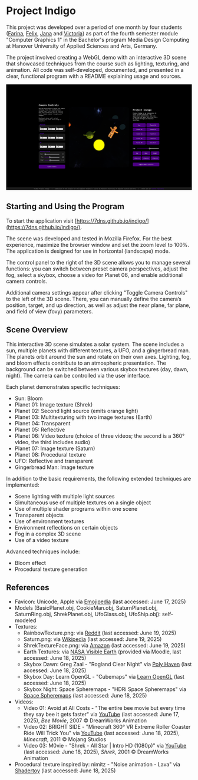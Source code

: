 # Project Indigo
This project was developed over a period of one month by four students ([Farina](https://github.com/frinnana), [Felix](https://github.com/7dns), [Jana](https://github.com/janawut) and [Victoria](https://github.com/Victoria-We)) as part of the fourth semester module "Computer Graphics 1" in the Bachelor's program Media Design Computing at Hanover University of Applied Sciences and Arts, Germany.

The project involved creating a WebGL demo with an interactive 3D scene that showcased techniques from the course such as lighting, texturing, and animation. All code was self-developed, documented, and presented in a clear, functional program with a README explaining usage and sources.

![image](screenshots/projectIndigoScreenshot.png)

## Starting and Using the Program
To start the application visit [https://7dns.github.io/indigo/](https://7dns.github.io/indigo/).

The scene was developed and tested in Mozilla Firefox. For the best experience, maximize the browser window and set the zoom level to 100%. The application is designed for use in horizontal (landscape) mode.

The control panel to the right of the 3D scene allows you to manage several functions: you can switch between preset camera perspectives, adjust the fog, select a skybox, choose a video for Planet 06, and enable additional camera controls.

Additional camera settings appear after clicking "Toggle Camera Controls" to the left of the 3D scene. There, you can manually define the camera’s position, target, and up direction, as well as adjust the near plane, far plane, and field of view (fovy) parameters.

## Scene Overview
This interactive 3D scene simulates a solar system. The scene includes a sun, multiple planets with different textures, a UFO, and a gingerbread man. The planets orbit around the sun and rotate on their own axes. Lighting, fog, and bloom effects contribute to an atmospheric presentation. The background can be switched between various skybox textures (day, dawn, night). The camera can be controlled via the user interface.

Each planet demonstrates specific techniques:
- Sun: Bloom
- Planet 01: Image texture (Shrek)
- Planet 02: Second light source (emits orange light)
- Planet 03: Multitexturing with two image textures (Earth)
- Planet 04: Transparent
- Planet 05: Reflective
- Planet 06: Video texture (choice of three videos; the second is a 360° video, the third includes audio)
- Planet 07: Image texture (Saturn)
- Planet 08: Procedural texture
- UFO: Reflective and transparent
- Gingerbread Man: Image texture

In addition to the basic requirements, the following extended techniques are implemented:
- Scene lighting with multiple light sources
- Simultaneous use of multiple textures on a single object
- Use of multiple shader programs within one scene
- Transparent objects
- Use of environment textures
- Environment reflections on certain objects
- Fog in a complex 3D scene
- Use of a video texture

Advanced techniques include:
- Bloom effect
- Procedural texture generation

## References
- Favicon: Unicode, Apple via [Emojipedia](https://emojipedia.org/apple/ios-18.4/ringed-planet) (last accessed: June 17, 2025)
- Models (BasicPlanet.obj, CookieMan.obj, SaturnPlanet.obj, SaturnRing.obj, ShrekPlanet.obj, UfoGlass.obj, UfoShip.obj): self-modeled
- Textures:
  - RainbowTexture.png: via [Reddit](https://preview.redd.it/was-bored-so-i-made-a-road-texture-concept-for-wii-rainbow-v0-jx2xoqanszsb1.png?width=1024&format=png&auto=webp&s=41f738855f7b62ad4b01c236ac8a8ec3e21d7a5b) (last accessed: June 19, 2025)
  - Saturn.png: via [Wikipedia](https://upload.wikimedia.org/wikipedia/commons/1/1e/Solarsystemscope_texture_8k_saturn.jpg) (last accessed: June 19, 2025)
  - ShrekTextureFace.png: via [Amazon](https://m.media-amazon.com/images/I/51wmBVio3tL.jpg) (last accessed: June 19, 2025)
  - Earth Textures: via [NASA Visible Earth](https://www.visibleearth.nasa.gov/) (provided via Moodle, last accessed: June 18, 2025)
  - Skybox Dawn: Greg Zaal - "Rogland Clear Night" via [Poly Haven](https://polyhaven.com/a/rogland_clear_night) (last accessed: June 18, 2025)
  - Skybox Day: Learn OpenGL - "Cubemaps" via [Learn OpenGL](https://learnopengl.com/Advanced-OpenGL/Cubemaps) (last accessed: June 18, 2025)
  - Skybox Night: Space Spheremaps - "HDRi Space Spheremaps" via [Space Spheremaps](https://www.spacespheremaps.com/hdr-spheremaps/) (last accessed: June 18, 2025)
- Videos:
  - Video 01: Avoid at All Costs - "The entire bee movie but every time they say bee it gets faster" via [YouTube](https://www.youtube.com/watch?v=W31e9meX9S4) (last accessed: June 17, 2025), *Bee Movie*, 2007 © DreamWorks Animation
  - Video 02: BRIGHT SIDE - "Minecraft 360° VR Extreme Roller Coaster Ride Will Trick You" via [YouTube](https://www.youtube.com/watch?v=Dk96JTfpSYc) (last accessed: June 18, 2025), *Minecraft*, 2011 © Mojang Studios
  - Video 03: M0vie - "Shrek - All Star | Intro HD (1080p)" via [YouTube](https://www.youtube.com/watch?v=HLQ1cK9Edhc) (last accessed: June 18, 2025), *Shrek*, 2001 © DreamWorks Animation
- Procedural texture inspired by: nimitz - "Noise animation - Lava" via [Shadertoy](https://www.shadertoy.com/view/lslXRS) (last accessed: June 18, 2025)
